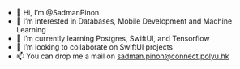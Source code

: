 - 👋 Hi, I’m @SadmanPinon
- 👀 I’m interested in Databases, Mobile Development and Machine Learning 
- 🌱 I’m currently learning Postgres, SwiftUI, and Tensorflow
- 💞️ I’m looking to collaborate on SwiftUI projects
- 📫 You can drop me a mail on sadman.pinon@connect.polyu.hk

<!---
SadmanPinon/SadmanPinon is a ✨ special ✨ repository because its `README.md` (this file) appears on your GitHub profile.
You can click the Preview link to take a look at your changes.
--->

